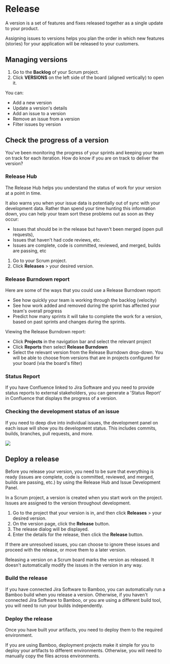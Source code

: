 # Release

A version is a set of features and fixes released together as a single update to your product.

Assigning issues to versions helps you plan the order in which new features (stories) for your application will be released to your customers.

## Managing versions

1. Go to the **Backlog** of your Scrum project.
1. Click **VERSIONS** on the left side of the board (aligned vertically) to open it.

You can:

- Add a new version
- Update a version's details
- Add an issue to a version
- Remove an issue from a version
- Filter issues by version


## Check the progress of a version

You've been monitoring the progress of your sprints and keeping your team on track for each iteration. How do know if you are on track to deliver the version?

### Release Hub

The Release Hub helps you understand the status of work for your version at a point in time.

It also warns you when your issue data is potentially out of sync with your development data. Rather than spend your time hunting this information down, you can help your team sort these problems out as soon as they occur:

- Issues that should be in the release but haven't been merged (open pull requests),
- Issues that haven't had code reviews, etc.
- Issues are complete, code is committed, reviewed, and merged, builds are passing, etc

1. Go to your Scrum project.
1. Click **Releases** > your desired version.

### Release Burndown report

Here are some of the ways that you could use a Release Burndown report:

- See how quickly your team is working through the backlog (velocity)
- See how work added and removed during the sprint has affected your team's overall progress
- Predict how many sprints it will take to complete the work for a version, based on past sprints and changes during the sprints.

Viewing the Release Burndown report:

- Click **Projects** in the navigation bar and select the relevant project
- Click **Reports** then select **Release Burndown**
- Select the relevant version from the Release Burndown drop-down. You will be able to choose from versions that are in projects configured for your board (via the board's filter)

### Status Report

If you have Confluence linked to Jira Software and you need to provide status reports to external stakeholders, you can generate a 'Status Report' in Confluence that displays the progress of a version.

### Checking the development status of an issue

If you need to deep dive into individual issues, the development panel on each issue will show you its development status. This includes commits, builds, branches, pull requests, and more.

![](https://images.ctfassets.net/zsv3d0ugroxu/3XGwBcLkSp75ACF6qTIwRX/f62cc85752a3e5a4c4806e8167c9c135/Issue_view_with_development_panel)


## Deploy a release

Before you release your version, you need to be sure that everything is ready (issues are complete, code is committed, reviewed, and merged, builds are passing, etc.) by using the Release Hub and Issue Development Panel.

In a Scrum project, a version is created when you start work on the project. Issues are assigned to the version throughout development.

1. Go to the project that your version is in, and then click **Releases** > your desired version.
1. On the version page, click the **Release** button.
1. The release dialog will be displayed.
1. Enter the details for the release, then click the **Release** button.

If there are unresolved issues, you can choose to ignore these issues and proceed with the release, or move them to a later version.

Releasing a version on a Scrum board marks the version as released. It doesn't automatically modify the issues in the version in any way.

### Build the release

If you have connected Jira Software to Bamboo, you can automatically run a Bamboo build when you release a version. Otherwise, if you haven't connected Jira Software to Bamboo, or you are using a different build tool, you will need to run your builds independently.

### Deploy the release

Once you have built your artifacts, you need to deploy them to the required environment.

If you are using Bamboo, deployment projects make it simple for you to deploy your artifacts to different environments. Otherwise, you will need to manually copy the files across environments.
